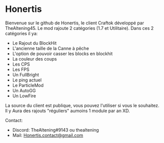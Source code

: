 # Honertis
Bienvenue sur le github de Honertis, le client Craftok développé par TheAltening45.
Le mod rajoute 2 catégories (1.7 et Utilitaire).
  Dans ces 2 catégories il ya:
  - Le Rajout du BlockHit
  - L'ancienne taille de la Canne à pêche
  - L'option de pouvoir casser les blocks en blockhit
  - La couleur des coups
  - Les CPS
  - Les FPS
  - Un FullBright
  - Le ping actuel
  - Le ParticleMod
  - Un AutoGG
  - Un LowFire

La source du client est publique, vous pouvez l'utiliser si vous le souhaitez.
Il y Aura des rajouts "réguliers" aumoins 1 module par an XD.

Contact:  
  - Discord: TheAltening#9143 ou thealtening
  - Mail: Honertis.contact@gmail.com
